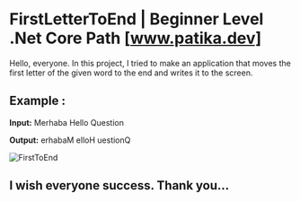 ﻿# FirstLetterToEnd | Beginner Level .Net Core Path [www.patika.dev]

Hello, everyone. In this project, I tried to make an application that moves the first letter of the given word to the end and writes it to the screen.

## Example :

**Input:** Merhaba Hello Question

**Output:** erhabaM elloH uestionQ

![FirstToEnd](https://github.com/ytcaglar/FirstLetterToEnd/assets/93604446/41431b2d-f470-4f19-b201-f86ec8369e3e)

## I wish everyone success. Thank you...
